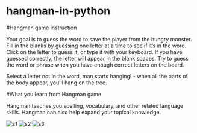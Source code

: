 # hangman-in-python

#Hangman game instruction 

Your goal is to guess the word to save the player from the hungry monster. Fill in the blanks by guessing one letter at a time to see if it’s in the word. Click on the letter to guess it, or type it with your keyboard. If you have guessed correctly, the letter will appear in the blank spaces. Try to guess the word or phrase when you have enough correct letters on the board. 

Select a letter not in the word, man starts hanging! - when all the parts of the body appear, you’ll hang on the tree.

#What you learn from Hangman game

Hangman teaches you spelling, vocabulary, and other related language skills. Hangman can also help expand your topical knowledge.

![s1](https://user-images.githubusercontent.com/32744544/102018256-1e6c5a80-3d8e-11eb-96c9-5ac188ac01a0.png)
![s2](https://user-images.githubusercontent.com/32744544/102018261-22987800-3d8e-11eb-91ac-81943990463e.png)
![s3](https://user-images.githubusercontent.com/32744544/102018265-24fad200-3d8e-11eb-9971-451684e4f6a3.png)
